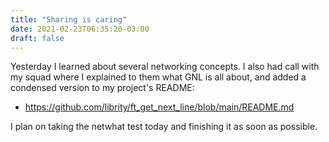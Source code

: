 ```yaml
---
title: "Sharing is caring"
date: 2021-02-23T06:35:20-03:00
draft: false
---
```


Yesterday I learned about several networking concepts. I also had call with
my squad where I explained to them what GNL is all about, and added a condensed
version to my project's README:

- https://github.com/librity/ft_get_next_line/blob/main/README.md

I plan on taking the netwhat test today and finishing it as soon as possible.
